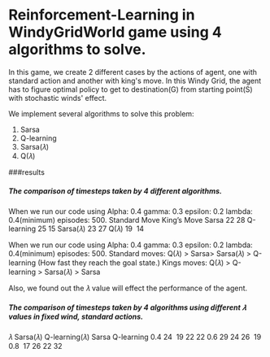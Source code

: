 # Reinforcement-Learning in WindyGridWorld game using 4 algorithms to solve.

In this game, we create 2 different cases by the actions of agent, one with standard action and another with king's move.
In this Windy Grid, the agent has to figure optimal policy to get to destination(G) from starting point(S) with stochastic winds' effect.

We implement several algorithms to solve this problem:
1. Sarsa
2. Q-learning 
3. Sarsa(𝜆)
4. Q(𝜆)

###results
##### The comparison of timesteps taken by 4 different algorithms.
When we run our code using Alpha: 0.4 gamma: 0.3 epsilon: 0.2 lambda: 0.4(minimum) episodes: 500.
                Standard Move               King’s Move
Sarsa               22                          28
Q-learning          25                          15
Sarsa(𝜆)            23                          27
Q(𝜆)                19 ​                        14​

When we run our code using Alpha: 0.4 gamma: 0.3 epsilon: 0.2 lambda: 0.4(minimum) episodes: 500.
Standard moves: Q(𝜆) > Sarsa> Sarsa(𝜆) > Q-learning (How fast they reach the goal state.) 
Kings moves: Q(𝜆) > Q-learning > Sarsa(𝜆) > Sarsa

Also, we found out the 𝜆 value will effect the performance of the agent.
 
##### The comparison of timesteps taken by 4 algorithms using different 𝜆 values in fixed wind, standard actions.
 𝜆                   Sarsa(𝜆)      Q-learning(𝜆)       Sarsa        Q-learning 
0.4                     24            ​ 19               22              22
0.6                     29              24               26            ​ 19
0.8                   ​ 17              26               22              32


